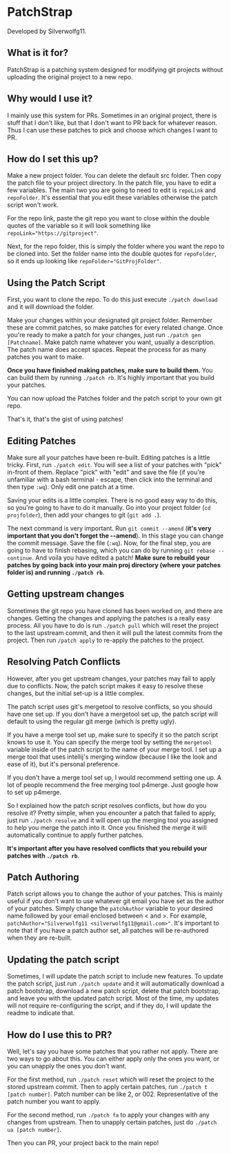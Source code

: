 # PatchStrap
Developed by Silverwolfg11.

## What is it for?
PatchStrap is a patching system designed for modifying git projects without uploading the original project to a new repo.

## Why would I use it?
I mainly use this system for PRs. Sometimes in an original project, there is stuff that I don't like, but that I don't want to PR back
for whatever reason. Thus I can use these patches to pick and choose which changes I want to PR.

## How do I set this up?
Make a new project folder. You can delete the default src folder. Then copy the patch file to your project directory.
In the patch file, you have to edit a few variables. The main two you are going to need to edit is `repoLink` and `repoFolder`.
It's essential that you edit these variables otherwise the patch script won't work.

For the repo link, paste the git repo you want to close within the double quotes of the variable so it will look something like
`repoLink="https://gitproject"`. 

Next, for the repo folder, this is simply the folder where you want the repo to be cloned into. Set the folder name into the double quotes
for `repoFolder`, so it ends up looking like `repoFolder="GitProjFolder"`.

## Using the Patch Script
First, you want to clone the repo. To do this just execute `./patch download` and it will download the folder.

Make your changes within your designated git project folder. Remember these are commit patches, so make patches for every related
change. Once you're ready to make a patch for your changes, just run `./patch gen [Patchname]`. Make patch name whatever you want,
usually a description. The patch name does accept spaces. Repeat the process for as many patches you want to make.

**Once you have finished making patches, make sure to build them.** You can build them by running `./patch rb`. It's highly important
that you build your patches.

You can now upload the Patches folder and the patch script to your own git repo.

That's it, that's the gist of using patches! 

## Editing Patches
Make sure all your patches have been re-built. Editing patches is a little tricky. First, run `./patch edit`. You will see a
list of your patches with "pick" in-front of them. Replace "pick" with "edit" and save the file (if you're unfamiliar with a bash terminal
 \- escape, then click into the terminal and then type `:wq`). Only edit one patch at a time.

Saving your edits is a little complex. There is no good easy way to do this, so you're going to have to do it manually.
Go into your project folder (`cd projfolder`), then add your changes to git (`git add .`).

The next command is very important. Run `git commit --amend` (**it's very important that you don't forget the --amend**). In this
stage you can change the commit message. Save the file (`:wq`). Now, for the final step, you are going to have to finish rebasing,
which you can do by running `git rebase --continue`. And voila you have edited a patch! **Make sure to rebuild your patches by
going back into your main proj directory (where your patches folder is) and running `./patch rb`**. 

## Getting upstream changes
Sometimes the git repo you have cloned has been worked on, and there are changes. Getting the changes and applying the patches is
a really easy process. All you have to do is run `./patch pull` which will reset the project to the last upstream commit, and then
it will pull the latest commits from the project. Then run `/patch apply` to re-apply the patches to the project.

## Resolving Patch Conflicts
However, after you get upstream changes, your patches may fail to apply due to conflicts. Now, the patch script makes it
easy to resolve these changes, but the initial set-up is a little complex.
 
The patch script uses git's mergetool to resolve
conflicts, so you should have one set up. If you don't have a mergetool set up, the patch script will default to using the
regular git merge (which is pretty ugly).

If you have a merge tool set up, make sure to specify it so the patch script knows to use it. You can specify the merge
tool by setting the `mergetool` variable inside of the patch script to the name of your merge tool. I set up a merge tool
that uses intellij's merging window (because I like the look and ease of it), but it's personal preference.

If you don't have a merge tool set up, I would recommend setting one up. A lot of people recommend the free merging tool p4merge. Just google how
to set up p4merge.

So I explained how the patch script resolves conflicts, but how do you resolve it? Pretty simple, when you encounter a patch that failed
to apply, just run `./patch resolve` and it will open up the merging tool you assigned to help you merge the patch into it. Once you finished
the merge it will automatically continue to apply further patches.

**It's important after you have resolved conflicts that you rebuild your patches with `./patch rb`**.

## Patch Authoring
Patch script allows you to change the author of your patches. This is mainly useful if you don't want to use whatever git email
you have set as the author of your patches. Simply change the `patchAuthor` variable to your desired name followed by your email
enclosed between < and >. For example, `patchAuthor="Silverwolfg11 <silverwolfg11@gmail.com>"`. It's important to note that
if you have a patch author set, all patches will be re-authored when they are re-built. 

## Updating the patch script
Sometimes, I will update the patch script to include new features. To update the patch script, just run `./patch update` and it will
automatically download a patch bootstrap, download a new patch script, delete that patch bootstrap, and leave you with the updated 
patch script. Most of the time, my updates will not require re-configuring the script, and if they do, I will update the readme to
indicate that.

## How do I use this to PR?
Well, let's say you have some patches that you rather not apply. There are two ways to go about this. You can either apply only the ones
you want, or you can unapply the ones you don't want.

For the first method, run `./patch reset` which will reset the project to the stored upstream commit. Then to apply certain patches,
run `./patch t [patch number]`. Patch number can be like 2, or 002. Representative of the patch number you want to apply.

For the second method, run `./patch fa` to apply your changes with any changes from upstream. Then to unapply certain patches, just
do `./patch ua [patch number]`.

Then you can PR, your project back to the main repo!
